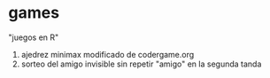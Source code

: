 # games
"juegos en R"
1. ajedrez minimax modificado de codergame.org
2. sorteo del amigo invisible sin repetir "amigo" en la segunda tanda
